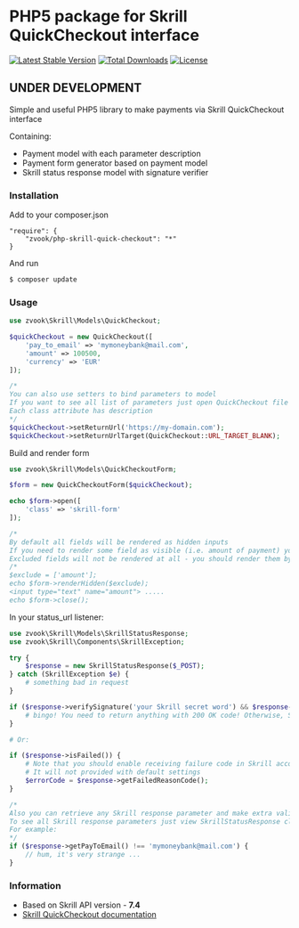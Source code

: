 # PHP5 package for Skrill QuickCheckout interface

[![Latest Stable Version](https://poser.pugx.org/zvook/php-skrill-quick-checkout/v/stable)](https://packagist.org/packages/zvook/php-skrill-quick-checkout)
[![Total Downloads](https://poser.pugx.org/zvook/php-skrill-quick-checkout/downloads)](https://packagist.org/packages/zvook/php-skrill-quick-checkout)
[![License](https://poser.pugx.org/zvook/php-skrill-quick-checkout/license)](https://packagist.org/packages/zvook/php-skrill-quick-checkout)

UNDER DEVELOPMENT
-----------------

Simple and useful PHP5 library to make payments via Skrill QuickCheckout interface

Containing:
- Payment model with each parameter description
- Payment form generator based on payment model
- Skrill status response model with signature verifier

### Installation

Add to your composer.json

```
"require": {
    "zvook/php-skrill-quick-checkout": "*"
}
```

And run

```sh
$ composer update
```

### Usage

```php
use zvook\Skrill\Models\QuickCheckout;

$quickCheckout = new QuickCheckout([
    'pay_to_email' => 'mymoneybank@mail.com',
    'amount' => 100500,
    'currency' => 'EUR'
]);

/*
You can also use setters to bind parameters to model
If you want to see all list of parameters just open QuickCheckout file
Each class attribute has description
*/
$quickCheckout->setReturnUrl('https://my-domain.com');
$quickCheckout->setReturnUrlTarget(QuickCheckout::URL_TARGET_BLANK);
```

Build and render form

```php
use zvook\Skrill\Models\QuickCheckoutForm;

$form = new QuickCheckoutForm($quickCheckout);

echo $form->open([
    'class' => 'skrill-form'
]);

/*
By default all fields will be rendered as hidden inputs
If you need to render some field as visible (i.e. amount of payment) you should specify it in $exclude
Excluded fields will not be rendered at all - you should render them by yourself
/*
$exclude = ['amount'];
echo $form->renderHidden($exclude);
<input type="text" name="amount"> .....
echo $form->close();
```

In your status_url listener:

```php
use zvook\Skrill\Models\SkrillStatusResponse;
use zvook\Skrill\Components\SkrillException;

try {
    $response = new SkrillStatusResponse($_POST);
} catch (SkrillException $e) {
    # something bad in request
}

if ($response->verifySignature('your Skrill secret word') && $response->isProcessed()) {
    # bingo! You need to return anything with 200 OK code! Otherwise, Skrill will retry request
}

# Or:

if ($response->isFailed()) {
    # Note that you should enable receiving failure code in Skrill account before
    # It will not provided with default settings
    $errorCode = $response->getFailedReasonCode();
}

/*
Also you can retrieve any Skrill response parameter and make extra validation you want.
To see all Skrill response parameters just view SkrillStatusResponse class attributes
For example:
*/
if ($response->getPayToEmail() !== 'mymoneybank@mail.com') {
    // hum, it's very strange ...
}
```

### Information

- Based on Skrill API version - **7.4**
- [Skrill QuickCheckout documentation](https://www.skrill.com/fileadmin/content/pdf/Skrill_Quick_Checkout_Guide.pdf)